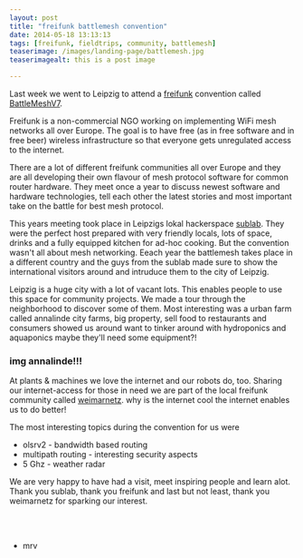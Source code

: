 ```yaml
---
layout: post
title: "freifunk battlemesh convention"
date: 2014-05-18 13:13:13
tags: [freifunk, fieldtrips, community, battlemesh] 
teaserimage: /images/landing-page/battlemesh.jpg
teaserimagealt: this is a post image

---
```


<div class="container">
	<div class="row">
		<div class="col-md-9">
			<div class="posts">
				<div class="caption margin-bottom">
					<p>
Last week we went to Leipzig to attend a <a href="http://www.freifunk.net/">freifunk</a> convention called <a href="http://battlemesh.org/BattleMeshV7">BattleMeshV7</a>. 

Freifunk is a non-commercial NGO working on implementing WiFi mesh networks all over Europe. The goal is to have free (as in free software and in free beer) wireless infrastructure so that everyone gets unregulated access to the internet.

There are a lot of different freifunk communities all over Europe and they are all developing their own flavour of mesh protocol software for common router hardware.
They meet once a year to discuss newest software and hardware technologies, tell each other the latest stories and most important take on the battle for best mesh protocol.

This years meeting took place in Leipzigs lokal hackerspace <a href="http://www.sublab.org/">sublab</a>. They were the perfect host prepared with very friendly locals, lots of space, drinks and a fully equipped kitchen for ad-hoc cooking.
But the convention wasn't all about mesh networking. Eeach year the battlemesh takes place in a different country and the guys from the sublab made sure to show the international visitors around and intruduce them to the city of Leipzig.

Leipzig is a huge city with a lot of vacant lots. This enables people to use this space for community projects. We made a tour through the neighborhood to discover some of them.
Most interesting was a urban farm called annalinde
city farms, big property, sell food to restaurants and consumers
showed us around
want to tinker around with hydroponics and aquaponics
maybe they'll need some equipment?!

### img annalinde!!!

At plants & machines we love the internet and our robots do, too. Sharing our internet-access for those in need we are part of the local freifunk community called <a href="http://weimarnetz.de/">weimarnetz</a>. 
why is the internet cool
the internet enables us to do better!

The most interesting topics during the convention for us were
* olsrv2 - bandwidth based routing
* multipath routing - interesting security aspects
* 5 Ghz - weather radar

We are very happy to have had a visit, meet inspiring people and learn alot.
Thank you sublab, thank you freifunk and last but not least, thank you weimarnetz for sparking our interest.

<br><br>
- mrv
					</p>
				</div>
			</div>
		</div>
	</div>
</div>






